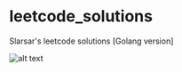 # leetcode_solutions
Slarsar's leetcode solutions [Golang version]

![alt text](https://github.com/slarsar/leetcode_solutions/blob/master/LeetCode_Sharing.png)
